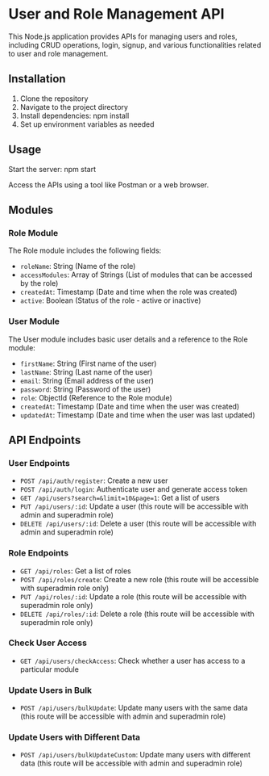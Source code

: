 # User and Role Management API

This Node.js application provides APIs for managing users and roles, including CRUD operations, login, signup, and various functionalities related to user and role management.

## Installation

1. Clone the repository
2. Navigate to the project directory
3. Install dependencies: npm install
4. Set up environment variables as needed

## Usage
Start the server: npm start

Access the APIs using a tool like Postman or a web browser.

## Modules

### Role Module

The Role module includes the following fields:

- `roleName`: String (Name of the role)
- `accessModules`: Array of Strings (List of modules that can be accessed by the role)
- `createdAt`: Timestamp (Date and time when the role was created)
- `active`: Boolean (Status of the role - active or inactive)

### User Module

The User module includes basic user details and a reference to the Role module:

- `firstName`: String (First name of the user)
- `lastName`: String (Last name of the user)
- `email`: String (Email address of the user)
- `password`: String (Password of the user)
- `role`: ObjectId (Reference to the Role module)
- `createdAt`: Timestamp (Date and time when the user was created)
- `updatedAt`: Timestamp (Date and time when the user was last updated)

## API Endpoints

### User Endpoints

- `POST /api/auth/register`: Create a new user
- `POST /api/auth/login`: Authenticate user and generate access token
- `GET /api/users?search=&limit=10&page=1`: Get a list of users
- `PUT /api/users/:id`: Update a user (this route will be accessible with admin and superadmin role)
- `DELETE /api/users/:id`: Delete a user (this route will be accessible with admin and superadmin role)

### Role Endpoints

- `GET /api/roles`: Get a list of roles
- `POST /api/roles/create`: Create a new role (this route will be accessible with superadmin role only)
- `PUT /api/roles/:id`: Update a role (this route will be accessible with superadmin role only)
- `DELETE /api/roles/:id`: Delete a role (this route will be accessible with superadmin role only)

### Check User Access

- `GET /api/users/checkAccess`: Check whether a user has access to a particular module

### Update Users in Bulk

- `POST /api/users/bulkUpdate`: Update many users with the same data (this route will be accessible with admin and superadmin role)

### Update Users with Different Data

- `POST /api/users/bulkUpdateCustom`: Update many users with different data (this route will be accessible with admin and superadmin role)
